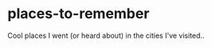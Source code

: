 places-to-remember
==================

Cool places I went (or heard about) in the cities I've visited..
